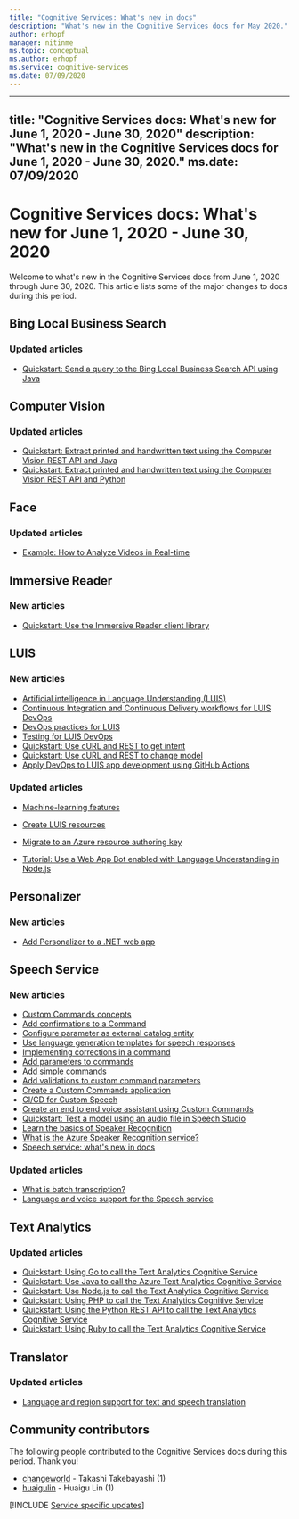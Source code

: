 ```yaml
---
title: "Cognitive Services: What's new in docs"
description: "What's new in the Cognitive Services docs for May 2020."
author: erhopf
manager: nitinme
ms.topic: conceptual
ms.author: erhopf
ms.service: cognitive-services
ms.date: 07/09/2020
---
```


---
title: "Cognitive Services docs: What's new for June 1, 2020 - June 30, 2020"
description: "What's new in the Cognitive Services docs for June 1, 2020 - June 30, 2020."
ms.date: 07/09/2020
---

# Cognitive Services docs: What's new for June 1, 2020 - June 30, 2020

Welcome to what's new in the Cognitive Services docs from June 1, 2020 through June 30, 2020. This article lists some of the major changes to docs during this period.

## Bing Local Business Search

### Updated articles

- [Quickstart: Send a query to the Bing Local Business Search API using Java](/azure/cognitive-services/bing-local-business-search/quickstarts/local-search-java-quickstart)

## Computer Vision

### Updated articles

- [Quickstart: Extract printed and handwritten text using the Computer Vision REST API and Java](/azure/cognitive-services/computer-vision/quickstarts/java-hand-text)
- [Quickstart: Extract printed and handwritten text using the Computer Vision REST API and Python](/azure/cognitive-services/computer-vision/quickstarts/python-hand-text)

## Face

### Updated articles

- [Example: How to Analyze Videos in Real-time](/azure/cognitive-services/face/face-api-how-to-topics/howtoanalyzevideo_face)

## Immersive Reader

### New articles

- [Quickstart: Use the Immersive Reader client library](/azure/cognitive-services/immersive-reader/quickstarts/client-libraries)

## LUIS

### New articles

- [Artificial intelligence in Language Understanding (LUIS)](/azure/cognitive-services/luis/artificial-intelligence)
- [Continuous Integration and Continuous Delivery workflows for LUIS DevOps](/azure/cognitive-services/luis/luis-concept-devops-automation)
- [DevOps practices for LUIS](/azure/cognitive-services/luis/luis-concept-devops-sourcecontrol)
- [Testing for LUIS DevOps](/azure/cognitive-services/luis/luis-concept-devops-testing)
- [Quickstart: Use cURL and REST to get intent](/azure/cognitive-services/luis/luis-get-started-rest-get-intent)
- [Quickstart: Use cURL and REST to change model](/azure/cognitive-services/luis/luis-get-started-rest-get-model)
- [Apply DevOps to LUIS app development using GitHub Actions](/azure/cognitive-services/luis/luis-how-to-devops-with-github)

### Updated articles

- [Machine-learning features](/azure/cognitive-services/luis/luis-concept-feature)
- [Create LUIS resources](/azure/cognitive-services/luis/luis-how-to-azure-subscription)
- [Migrate to an Azure resource authoring key](/azure/cognitive-services/luis/luis-migration-authoring)


- [Tutorial: Use a Web App Bot enabled with Language Understanding in Node.js](/azure/cognitive-services/luis/luis-nodejs-tutorial-bf-v4)

## Personalizer

### New articles

- [Add Personalizer to a .NET web app](/azure/cognitive-services/personalizer/tutorial-use-personalizer-web-app)

## Speech Service

### New articles

- [Custom Commands concepts](/azure/cognitive-services/speech-service/custom-commands-references)
- [Add confirmations to a Command](/azure/cognitive-services/speech-service/how-to-custom-commands-add-confirmations)
- [Configure parameter as external catalog entity](/azure/cognitive-services/speech-service/how-to-custom-commands-add-external-catalog-string-entity)
- [Use language generation templates for speech responses](/azure/cognitive-services/speech-service/how-to-custom-commands-add-language-generation-templates)
- [Implementing corrections in a command](/azure/cognitive-services/speech-service/how-to-custom-commands-add-one-step-correction)
- [Add parameters to commands](/azure/cognitive-services/speech-service/how-to-custom-commands-add-parameters-to-commands)
- [Add simple commands](/azure/cognitive-services/speech-service/how-to-custom-commands-add-simple-commands)
- [Add validations to custom command parameters](/azure/cognitive-services/speech-service/how-to-custom-commands-add-validations)
- [Create a Custom Commands application](/azure/cognitive-services/speech-service/how-to-custom-commands-create-empty-project)
- [CI/CD for Custom Speech](/azure/cognitive-services/speech-service/how-to-custom-speech-continuous-integration-continuous-deployment)
- [Create an end to end voice assistant using Custom Commands](/azure/cognitive-services/speech-service/quickstart-custom-commands-e2e-application)
- [Quickstart: Test a model using an audio file in Speech Studio](/azure/cognitive-services/speech-service/quickstarts/speech-studio-test-model)
- [Learn the basics of Speaker Recognition](/azure/cognitive-services/speech-service/speaker-recognition-basics)
- [What is the Azure Speaker Recognition service?](/azure/cognitive-services/speech-service/speaker-recognition-overview)
- [Speech service: what's new in docs](/azure/cognitive-services/speech-service/whats-new)

### Updated articles

- [What is batch transcription?](/azure/cognitive-services/speech-service/batch-transcription)
- [Language and voice support for the Speech service](/azure/cognitive-services/speech-service/language-support)

## Text Analytics

### Updated articles

- [Quickstart: Using Go to call the Text Analytics Cognitive Service](/azure/cognitive-services/text-analytics/quickstarts/go)
- [Quickstart: Use Java to call the Azure Text Analytics Cognitive Service](/azure/cognitive-services/text-analytics/quickstarts/java)
- [Quickstart: Use Node.js to call the Text Analytics Cognitive Service](/azure/cognitive-services/text-analytics/quickstarts/nodejs)
- [Quickstart: Using PHP to call the Text Analytics Cognitive Service](/azure/cognitive-services/text-analytics/quickstarts/php)
- [Quickstart: Using the Python REST API to call the Text Analytics Cognitive Service](/azure/cognitive-services/text-analytics/quickstarts/python)
- [Quickstart: Using Ruby to call the Text Analytics Cognitive Service](/azure/cognitive-services/text-analytics/quickstarts/ruby)

## Translator

### Updated articles

- [Language and region support for text and speech translation](/azure/cognitive-services/translator/language-support)

## Community contributors

The following people contributed to the Cognitive Services docs during this period. Thank you! 

- [changeworld](https://github.com/changeworld) - Takashi Takebayashi (1)
- [huaigulin](https://github.com/huaigulin) - Huaigu Lin (1)

[!INCLUDE [Service specific updates](../includes/service-specific-updates.md)]